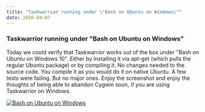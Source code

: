 ```yaml
---
title: "Taskwarrior running under \"Bash on Ubuntu on Windows\""
date: 2016-04-07
---
```


### Taskwarrior running under "Bash on Ubuntu on Windows" 

Today we could verify that Taskwarrior works out of the box under "Bash on Ubuntu on Windows 10".
Either by installing it via apt-get (which pulls the regular Ubuntu package) or by compiling it.
No changes needed to the source code.
You compile it as you would do it on native Ubuntu.
A few tests were failing.
But no major ones.
Enjoy the screenshot and enjoy the thoughts of being able to abandon Cygwin soon, if you are using Taskwarrior on Windows.

[![Bash on Ubuntu on Windows](/images/win10-thumb.png)](/images/win10.png)
